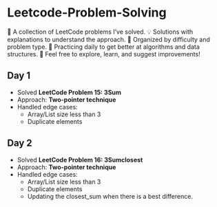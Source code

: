 # Leetcode-Problem-Solving
📝 A collection of LeetCode problems I’ve solved. 💡 Solutions with explanations to understand the approach. 🚀 Organized by difficulty and problem type. 🎯 Practicing daily to get better at algorithms and data structures. 🔗 Feel free to explore, learn, and suggest improvements!

## Day 1  
- Solved **LeetCode Problem 15: 3Sum**  
- Approach: **Two-pointer technique**  
- Handled edge cases:  
  - Array/List size less than 3  
  - Duplicate elements  

## Day 2
- Solved **LeetCode Problem 16: 3Sumclosest**  
- Approach: **Two-pointer technique**  
- Handled edge cases:  
  - Array/List size less than 3  
  - Duplicate elements
  - Updating the closest_sum when there is a best difference.
